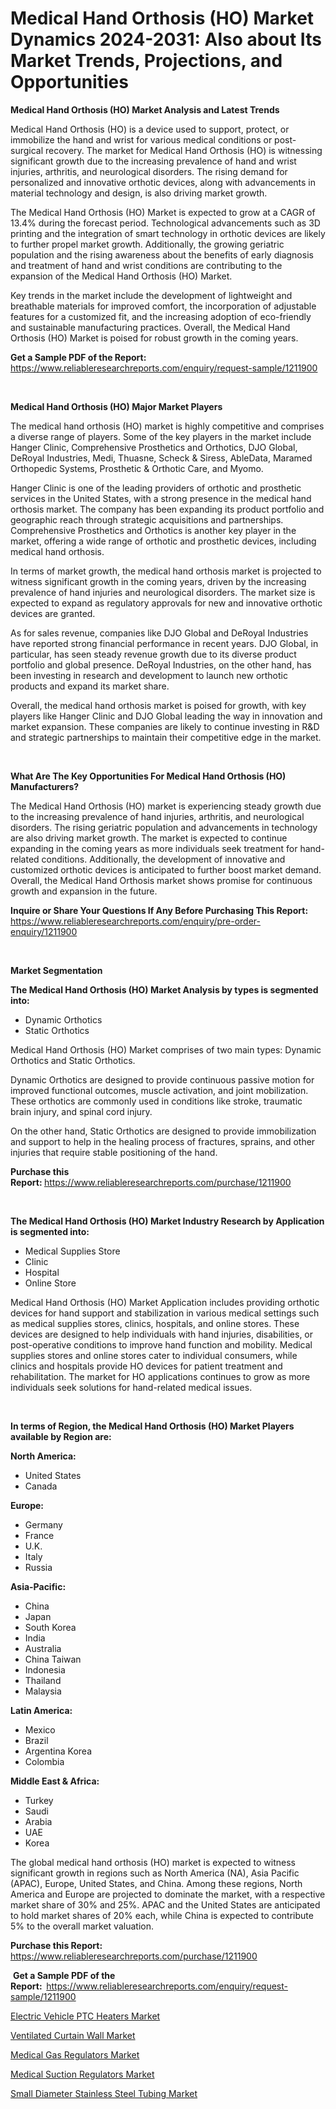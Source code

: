 <p><h1>Medical Hand Orthosis (HO) Market Dynamics 2024-2031: Also about Its Market Trends, Projections, and Opportunities</h1></p><p><strong>Medical Hand Orthosis (HO) Market Analysis and Latest Trends</strong></p>
<p><p>Medical Hand Orthosis (HO) is a device used to support, protect, or immobilize the hand and wrist for various medical conditions or post-surgical recovery. The market for Medical Hand Orthosis (HO) is witnessing significant growth due to the increasing prevalence of hand and wrist injuries, arthritis, and neurological disorders. The rising demand for personalized and innovative orthotic devices, along with advancements in material technology and design, is also driving market growth.</p><p>The Medical Hand Orthosis (HO) Market is expected to grow at a CAGR of 13.4% during the forecast period. Technological advancements such as 3D printing and the integration of smart technology in orthotic devices are likely to further propel market growth. Additionally, the growing geriatric population and the rising awareness about the benefits of early diagnosis and treatment of hand and wrist conditions are contributing to the expansion of the Medical Hand Orthosis (HO) Market.</p><p>Key trends in the market include the development of lightweight and breathable materials for improved comfort, the incorporation of adjustable features for a customized fit, and the increasing adoption of eco-friendly and sustainable manufacturing practices. Overall, the Medical Hand Orthosis (HO) Market is poised for robust growth in the coming years.</p></p>
<p><strong>Get a Sample PDF of the Report:&nbsp;</strong> <a href="https://www.reliableresearchreports.com/enquiry/request-sample/1211900">https://www.reliableresearchreports.com/enquiry/request-sample/1211900</a></p>
<p>&nbsp;</p>
<p><strong>Medical Hand Orthosis (HO) Major Market Players</strong></p>
<p><p>The medical hand orthosis (HO) market is highly competitive and comprises a diverse range of players. Some of the key players in the market include Hanger Clinic, Comprehensive Prosthetics and Orthotics, DJO Global, DeRoyal Industries, Medi, Thuasne, Scheck & Siress, AbleData, Maramed Orthopedic Systems, Prosthetic & Orthotic Care, and Myomo.</p><p>Hanger Clinic is one of the leading providers of orthotic and prosthetic services in the United States, with a strong presence in the medical hand orthosis market. The company has been expanding its product portfolio and geographic reach through strategic acquisitions and partnerships. Comprehensive Prosthetics and Orthotics is another key player in the market, offering a wide range of orthotic and prosthetic devices, including medical hand orthosis.</p><p>In terms of market growth, the medical hand orthosis market is projected to witness significant growth in the coming years, driven by the increasing prevalence of hand injuries and neurological disorders. The market size is expected to expand as regulatory approvals for new and innovative orthotic devices are granted.</p><p>As for sales revenue, companies like DJO Global and DeRoyal Industries have reported strong financial performance in recent years. DJO Global, in particular, has seen steady revenue growth due to its diverse product portfolio and global presence. DeRoyal Industries, on the other hand, has been investing in research and development to launch new orthotic products and expand its market share.</p><p>Overall, the medical hand orthosis market is poised for growth, with key players like Hanger Clinic and DJO Global leading the way in innovation and market expansion. These companies are likely to continue investing in R&D and strategic partnerships to maintain their competitive edge in the market.</p></p>
<p>&nbsp;</p>
<p><strong>What Are The Key Opportunities For Medical Hand Orthosis (HO) Manufacturers?</strong></p>
<p><p>The Medical Hand Orthosis (HO) market is experiencing steady growth due to the increasing prevalence of hand injuries, arthritis, and neurological disorders. The rising geriatric population and advancements in technology are also driving market growth. The market is expected to continue expanding in the coming years as more individuals seek treatment for hand-related conditions. Additionally, the development of innovative and customized orthotic devices is anticipated to further boost market demand. Overall, the Medical Hand Orthosis market shows promise for continuous growth and expansion in the future.</p></p>
<p><strong>Inquire or Share Your Questions If Any Before Purchasing This Report:</strong> <a href="https://www.reliableresearchreports.com/enquiry/pre-order-enquiry/1211900">https://www.reliableresearchreports.com/enquiry/pre-order-enquiry/1211900</a></p>
<p>&nbsp;</p>
<p><strong>Market Segmentation</strong></p>
<p><strong>The Medical Hand Orthosis (HO) Market Analysis by types is segmented into:</strong></p>
<p><ul><li>Dynamic Orthotics</li><li>Static Orthotics</li></ul></p>
<p><p>Medical Hand Orthosis (HO) Market comprises of two main types: Dynamic Orthotics and Static Orthotics. </p><p>Dynamic Orthotics are designed to provide continuous passive motion for improved functional outcomes, muscle activation, and joint mobilization. These orthotics are commonly used in conditions like stroke, traumatic brain injury, and spinal cord injury.</p><p>On the other hand, Static Orthotics are designed to provide immobilization and support to help in the healing process of fractures, sprains, and other injuries that require stable positioning of the hand.</p></p>
<p><strong>Purchase this Report:&nbsp;</strong><a href="https://www.reliableresearchreports.com/purchase/1211900">https://www.reliableresearchreports.com/purchase/1211900</a></p>
<p>&nbsp;</p>
<p><strong>The Medical Hand Orthosis (HO) Market Industry Research by Application is segmented into:</strong></p>
<p><ul><li>Medical Supplies Store</li><li>Clinic</li><li>Hospital</li><li>Online Store</li></ul></p>
<p><p>Medical Hand Orthosis (HO) Market Application includes providing orthotic devices for hand support and stabilization in various medical settings such as medical supplies stores, clinics, hospitals, and online stores. These devices are designed to help individuals with hand injuries, disabilities, or post-operative conditions to improve hand function and mobility. Medical supplies stores and online stores cater to individual consumers, while clinics and hospitals provide HO devices for patient treatment and rehabilitation. The market for HO applications continues to grow as more individuals seek solutions for hand-related medical issues.</p></p>
<p>&nbsp;</p>
<p><strong>In terms of Region, the Medical Hand Orthosis (HO) Market Players available by Region are:</strong></p>
<p>
    <p> <strong> North America: </strong>
        <ul>
            <li>United States</li>
            <li>Canada</li>
        </ul>
        </p> 
    <p> <strong> Europe: </strong>
        <ul>
            <li>Germany</li>
            <li>France</li>
            <li>U.K.</li>
            <li>Italy</li>
            <li>Russia</li>
        </ul>
        </p> 
    <p> <strong> Asia-Pacific: </strong>
        <ul>
            <li>China</li>
            <li>Japan</li>
            <li>South Korea</li>
            <li>India</li>
            <li>Australia</li>
            <li>China Taiwan</li>
            <li>Indonesia</li>
            <li>Thailand</li>
            <li>Malaysia</li>
        </ul>
        </p> 
    <p> <strong> Latin America: </strong>
        <ul>
            <li>Mexico</li>
            <li>Brazil</li>
            <li>Argentina Korea</li>
            <li>Colombia</li>
        </ul>
        </p> 
    <p> <strong> Middle East & Africa: </strong>
        <ul>
            <li>Turkey</li>
            <li>Saudi</li>
            <li>Arabia</li>
            <li>UAE</li>
            <li>Korea</li>
        </ul>
    </p>
    </p>
<p><p>The global medical hand orthosis (HO) market is expected to witness significant growth in regions such as North America (NA), Asia Pacific (APAC), Europe, United States, and China. Among these regions, North America and Europe are projected to dominate the market, with a respective market share of 30% and 25%. APAC and the United States are anticipated to hold market shares of 20% each, while China is expected to contribute 5% to the overall market valuation.</p></p>
<p><strong>Purchase this Report: </strong><a href="https://www.reliableresearchreports.com/purchase/1211900">https://www.reliableresearchreports.com/purchase/1211900</a></p>
<p>&nbsp;<strong>Get a Sample PDF of the Report:&nbsp;&nbsp;</strong><a href="https://www.reliableresearchreports.com/enquiry/request-sample/1211900">https://www.reliableresearchreports.com/enquiry/request-sample/1211900</a></p>
<p><strong></strong></p>
<p><p><a href="https://github.com/nathandecarvalho/Market-Research-Report-List-2/blob/main/electric-vehicle-ptc-heaters-market.md">Electric Vehicle PTC Heaters Market</a></p><p><a href="https://github.com/gdfhhhj/Market-Research-Report-List-3/blob/main/ventilated-curtain-wall-market.md">Ventilated Curtain Wall Market</a></p><p><a href="https://github.com/lataunyatinikmelvin59ilbd0dv/Market-Research-Report-List-1/blob/main/medical-gas-regulators-market.md">Medical Gas Regulators Market</a></p><p><a href="https://github.com/RichRobinson5/Market-Research-Report-List-3/blob/main/medical-suction-regulators-market.md">Medical Suction Regulators Market</a></p><p><a href="https://github.com/julyju69/Market-Research-Report-List-2/blob/main/small-diameter-stainless-steel-tubing-market.md">Small Diameter Stainless Steel Tubing Market</a></p></p>